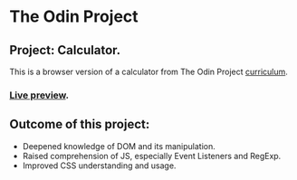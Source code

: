# The Odin Project
## Project: Calculator.
This is a browser version of a calculator from The Odin Project [curriculum](https://www.theodinproject.com/paths/foundations/courses/foundations/lessons/calculator).
### [Live preview](https://dantenebris.github.io/).
## Outcome of this project:
- Deepened knowledge of DOM and its manipulation.
- Raised comprehension of JS, especially Event Listeners and RegExp.
- Improved CSS understanding and usage.

